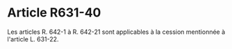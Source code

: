 # Article R631-40

Les articles R. 642-1 à R. 642-21 sont applicables à la cession mentionnée à l'article L. 631-22.